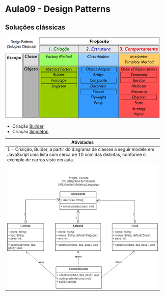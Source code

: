 # Aula09 - Design Patterns
## Soluções clássicas
![Quadro pattherns](../aula09/patterns.png)

- Criação [Builder](./patterns/criacao/builder/)
- Criação [Singleton](./patterns/criacao/singleton/)

|Atividades|
|-|
|1 - Crialção, Buider, a partir do diagrama de classes a seguir modele em JavaScript uma lista com cerca de 10 comidas distintas, conforme o exemplo de carros visto em aula.|
|![Diagrama de Classes](./dc_builder_comida.png)|